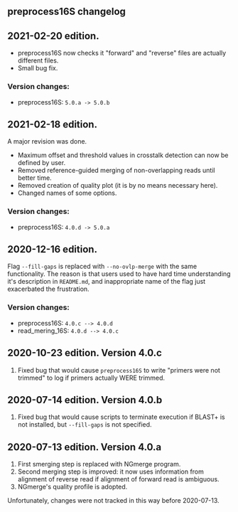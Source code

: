 ## preprocess16S changelog

## 2021-02-20 edition.

- preprocess16S now checks it "forward" and "reverse" files are actually different files.
- Small bug fix.

### Version changes:

- preprocess16S: `5.0.a -> 5.0.b`

## 2021-02-18 edition.

A major revision was done.

- Maximum offset and threshold values in crosstalk detection can now be defined by user.
- Removed reference-guided merging of non-overlapping reads until better time.
- Removed creation of quality plot (it is by no means necessary here).
- Changed names of some options.

### Version changes:

- preprocess16S: `4.0.d -> 5.0.a`

## 2020-12-16 edition.

Flag `--fill-gaps` is replaced with `--no-ovlp-merge` with the same functionality. The reason is that users used to have hard time understanding it's description in `README.md`, and inappropriate name of the flag just exacerbated the frustration.

### Version changes:

- preprocess16S: `4.0.c --> 4.0.d`
- read_mering_16S: `4.0.d --> 4.0.c`

## 2020-10-23 edition. Version 4.0.c

1. Fixed bug that would cause `preprocess16S` to write "primers were not trimmed" to log if primers actually WERE trimmed.

## 2020-07-14 edition. Version 4.0.b

1. Fixed bug that would cause scripts to terminate execution if BLAST+ is not installed, but `--fill-gaps` is not specified.

## 2020-07-13 edition. Version 4.0.a

1. First smerging step is replaced with NGmerge program.
2. Second merging step is improved: it now uses information from alignment of reverse read if alignment of forward read is ambiguous.
3. NGmerge's quality profile is adopted.

Unfortunately, changes were not tracked in this way before 2020-07-13.